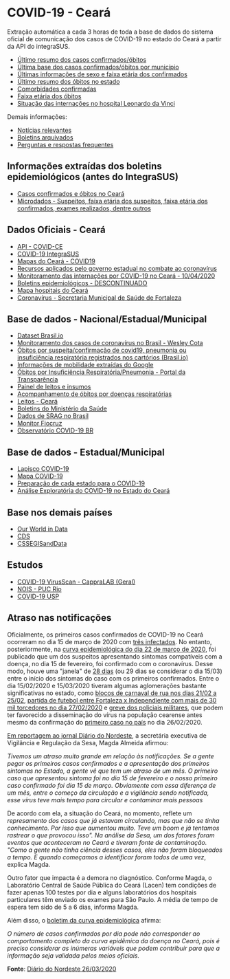 # COVID-19 - Ceará
Extração automática a cada 3 horas de toda a base de dados do sistema oficial de comunicação dos casos de COVID-19 no estado do Ceará a partir da API do integraSUS. 

* [Último resumo dos casos confirmados/óbitos](https://github.com/luiseduardobr1/covid19-Ceara/blob/master/integraSUS_Resumo_CE/DadosCE_2020-05-12_09_45_08.csv)
* [Última base dos casos confirmados/óbitos por município](https://github.com/luiseduardobr1/covid19-Ceara/blob/master/integraSUS_Municipios_CE/municipios_2020-05-12_09_45_08.csv)
* [Últimas informações de sexo e faixa etária dos confirmados](https://github.com/luiseduardobr1/covid19-Ceara/blob/master/integraSUS_Faixa_Etaria_CE/Faixa_Etaria_2020-05-12_08_31_40.csv)
* [Último resumo dos óbitos no estado](https://github.com/luiseduardobr1/covid19-Ceara/blob/master/ObitosResumo_CE/ObitosResumo_2020-05-09_13_33_32.csv)
* [Comorbidades confirmadas](https://github.com/luiseduardobr1/covid19-Ceara/blob/master/Comorbidades_CE/Comorbidades_2020-05-09_13_33_32.csv)
* [Faixa etária dos óbitos](https://github.com/luiseduardobr1/covid19-Ceara/blob/master/FaixaEtariaObitos_CE/FaixaEtariaObitos_2020-05-09_13_33_32.csv)
* [Situação das internações no hospital Leonardo da Vinci](https://github.com/luiseduardobr1/covid19-Ceara/tree/master/Internacao_Leonardo_da_Vinci)

Demais informações:
* [Notícias relevantes](https://github.com/luiseduardobr1/covid19-Ceara/blob/master/noticias.md)
* [Boletins arquivados](https://github.com/luiseduardobr1/covid19-Ceara/tree/master/boletins)
* [Perguntas e respostas frequentes](https://github.com/luiseduardobr1/covid19-Ceara/blob/master/Q%26A.md)


## Informações extraídas dos boletins epidemiológicos (antes do IntegraSUS)
* [Casos confirmados e óbitos no Ceará](https://github.com/luiseduardobr1/covid19-Ceara/blob/master/casos-CE.xlsx)
* [Microdados - Suspeitos, faixa etária dos suspeitos, faixa etária dos confirmados, exames realizados, dentre outros](https://github.com/luiseduardobr1/covid19-Ceara/blob/master/microdados.xlsx)

## Dados Oficiais - Ceará
* [API - COVID-CE](https://github.com/integrasus/api-covid-ce)
* [COVID-19 IntegraSUS](https://indicadores.integrasus.saude.ce.gov.br/indicadores/indicadores-coronavirus/coronavirus-ceara)
* [Mapas do Ceará - COVID19](https://indicadores.integrasus.saude.ce.gov.br/indicadores/indicadores-coronavirus/mapas-covid)
* [Recursos aplicados pelo governo estadual no combate ao coronavírus](https://cearatransparente.ce.gov.br/portal-da-transparencia/paginas/coronavirus-despesas)
* [Monitoramento das internações por COVID-19 no Ceará - 10/04/2020](https://github.com/luiseduardobr1/covid19-Ceara/blob/master/diversos/internacoes_covid19_ce.pdf)
* [Boletins epidemiológicos - DESCONTINUADO](https://coronavirus.ceara.gov.br/boletins/)
* [Mapa hospitais do Ceará](https://servicounidades.corona.maps.integrasus.saude.ce.gov.br/)
* [Coronavírus - Secretaria Municipal de Saúde de Fortaleza](https://coronavirus.fortaleza.ce.gov.br/)

## Base de dados - Nacional/Estadual/Municipal
* [Dataset Brasil.io](https://brasil.io/api/dataset/covid19/caso/data)
* [Monitoramento dos casos de coronavírus no Brasil - Wesley Cota](https://labs.wesleycota.com/sarscov2/br/)
* [Óbitos por suspeita/confirmação de covid19, pneumonia ou insuficiência respiratória registrados nos cartórios (Brasil.io)](https://brasil.io/dataset/covid19/obito_cartorio)
* [Informações de mobilidade extraídas do Google](https://github.com/vitorbaptista/google-covid19-mobility-reports/blob/master/data/processed/mobility_reports.csv)
* [Óbitos por Insuficiência Respiratória/Pneumonia - Portal da Transparência](https://transparencia.registrocivil.org.br/especial-covid)
* [Painel de leitos e insumos](https://covid-insumos.saude.gov.br/paineis/insumos/painel.php)
* [Acompanhamento de óbitos por doenças respiratórias](https://fabdev.shinyapps.io/painel_doencas_respiratorias/)
* [Leitos - Ceará](http://cnes2.datasus.gov.br/Mod_Ind_Tipo_Leito.asp?VEstado=23&VMun=230440)
* [Boletins do Ministério da Saúde](https://coronavirus.saude.gov.br/profissional-gestor)
* [Dados de SRAG no Brasil](https://github.com/belisards/srag_brasil)
* [Monitor Fiocruz](https://bigdata-covid19.icict.fiocruz.br/)
* [Observatório COVID-19 BR](https://covid19br.github.io/)

## Base de dados - Estadual/Municipal
* [Lapisco COVID-19](http://lapisco.fortaleza.ifce.edu.br:3022/api/covid19stats/historyByBrState?State=CE)
* [Mapa COVID-19](https://api.mapacovid19.com/api/v1/api/casos/totalgeral/ce)
* [Preparação de cada estado para o COVID-19](https://www1.folha.uol.com.br/cotidiano/2020/03/veja-como-seu-estado-esta-preparado-para-o-coronavirus.shtml?utm_source=whatsapp&utm_medium=social&utm_campaign=compwa)
* [Análise Exploratória do COVID-19 no Estado do Ceará](https://github.com/andreloc/painel-covid-19-ce)

## Base nos demais países
* [Our World in Data](https://ourworldindata.org/coronavirus-source-data)
* [CDS](https://coronadatascraper.com/#timeseries.csv)
* [CSSEGISandData](https://github.com/CSSEGISandData/COVID-19/blob/master/csse_covid_19_data/csse_covid_19_time_series/time_series_covid19_confirmed_global.csv)


## Estudos
* [COVID-19 VirusScan - CappraLAB (Geral)](https://static1.squarespace.com/static/5c4ca9b7cef372b39c3d9aab/t/5e71665d1491e857a5cfa23a/1584490167127/dossie-covid19-cappralab.pdf)
* [NOIS - PUC Rio](https://sites.google.com/view/nois-pucrio/publica%C3%A7%C3%B5es?authuser=0)
* [COVID-19 USP](https://ciis.fmrp.usp.br/covid19/)

## Atraso nas notificações
Oficialmente, os primeiros casos confirmados de COVID-19 no Ceará ocorreram no dia 15 de março de 2020 com [três infectados](https://veja.abril.com.br/saude/secretaria-de-saude-confirma-3-primeiros-casos-de-coronavirus-no-ceara/). No entanto, posteriormente, na [curva epidemiológica do dia 22 de março de 2020](https://coronavirus.ceara.gov.br/wp-content/uploads/2020/03/COVID-19_ESP_Curva_epidemiol%C3%B3gica_-22_03_20.pdf), foi publicado que um dos suspeitos apresentando sintomas compatíveis com a doença, no dia 15 de fevereiro, foi confirmado com o coronavírus. Desse modo, houve uma "janela" de [28 dias](https://coronavirus.ceara.gov.br/wp-content/uploads/2020/03/COVID-19_ESP_Curva_epidemiol%C3%B3gica_-22_03_20.pdf) (ou 29 dias se considerar o dia 15/03) entre o início dos sintomas do caso com os primeiros confirmados. Entre o dia 15/02/2020 e 15/03/2020 tiveram algumas aglomerações bastante significativas no estado, como [blocos de carnaval de rua nos dias 21/02 a 25/02](https://www.fortaleza.ce.gov.br/noticias/tag/Ciclo%20Carnavalesco%202020), [partida de futebol entre Fortaleza x Independiente com mais de 30 mil torcedores no dia 27/02/2020](https://globoesporte.globo.com/ce/futebol/times/fortaleza/noticia/fortaleza-x-independiente-mais-de-33-mil-torcedores-garantem-presenca-em-duelo-no-castelao.ghtml) e [greve dos policiais militares](https://www.brasildefato.com.br/2020/03/02/greve-de-policiais-no-ceara-termina-sem-anistia-aos-agentes-envolvidos), que podem ter favorecido a disseminação do vírus na população cearense antes mesmo da confirmação do [primeiro caso no país](https://www.saude.gov.br/noticias/agencia-saude/46435-brasil-confirma-primeiro-caso-de-novo-coronavirus) no dia 26/02/2020. 

[Em reportagem ao jornal Diário do Nordeste](https://diariodonordeste.verdesmares.com.br/editorias/metro/ceara-tem-uma-das-curvas-mais-altas-de-contagio-de-coronavirus-no-pais-1.22268), a secretária executiva de Vigilância e Regulação da Sesa, Magda Almeida afirmou:

*Tivemos um atraso muito grande em relação às notificações. Se a gente pegar os primeiros casos confirmados e a apresentação dos primeiros sintomas no Estado, a gente vê que tem um atraso de um mês. O primeiro caso que apresentou sintoma foi no dia 15 de fevereiro e o nosso primeiro caso confirmado foi dia 15 de março. Obviamente com essa diferença de um mês, entre o começo da circulação e a vigilância sendo notificada, esse vírus teve mais tempo para circular e contaminar mais pessoas*

De acordo com ela, a situação do Ceará, no momento, reflete um *represamento dos casos que já estavam circulando, mas que não se tinha conhecimento. Por isso que aumentou muito. Teve um boom e já tentamos rastrear o que provocou isso". Na análise da Sesa, um dos fatores foram eventos que aconteceram no Ceará e tiveram fonte de contaminação. "Como a gente não tinha ciência desses casos, eles não foram bloqueados a tempo. E quando começamos a identificar foram todos de uma vez*, explica Magda.

Outro fator que impacta é a demora no diagnóstico. Conforme Magda, o Laboratório Central de Saúde Pública do Ceará (Lacen) tem condições de fazer apenas 100 testes por dia e alguns laboratórios dos hospitais particulares têm enviado os exames para São Paulo. A média de tempo de espera tem sido de 5 a 6 dias, informa Magda.

Além disso, o [boletim da curva epidemiológica](https://coronavirus.ceara.gov.br/wp-content/uploads/2020/03/COVID-19_ESP_Curva_epidemiol%C3%B3gica_-22_03_20.pdf) afirma: 

*O número de casos confirmados por dia pode não corresponder ao comportamento completo da curva
epidêmica da doença no Ceará, pois é preciso considerar as inúmeras variáveis que podem contribuir para que
a informação seja validada pelos meios oficiais.*

**Fonte**: [Diário do Nordeste 26/03/2020](https://diariodonordeste.verdesmares.com.br/editorias/metro/ceara-tem-uma-das-curvas-mais-altas-de-contagio-de-coronavirus-no-pais-1.2226868)

